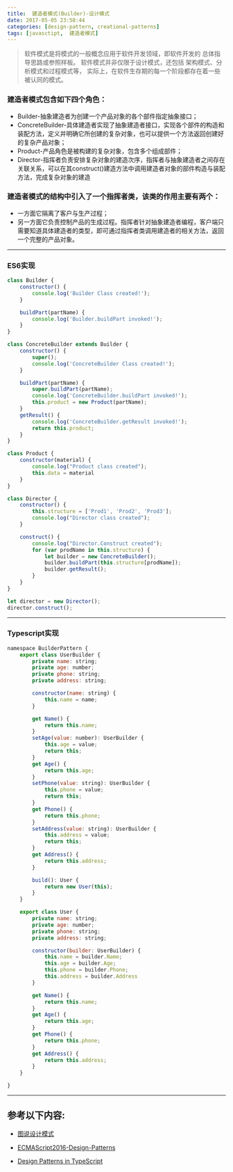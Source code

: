 ```yaml
---
title:  建造者模式(Builder)-设计模式
date: 2017-05-05 23:58:44
categories: [design-pattern, creational-patterns]
tags: [javasctipt,  建造者模式]
---
```

> 软件模式是将模式的一般概念应用于软件开发领域，即软件开发的 总体指导思路或参照样板。
> 软件模式并非仅限于设计模式，还包括 架构模式、分析模式和过程模式等，
> 实际上，在软件生存期的每一个阶段都存在着一些被认同的模式。

###  建造者模式包含如下四个角色：
- Builder-抽象建造者为创建一个产品对象的各个部件指定抽象接口；
- ConcreteBuilder-具体建造者实现了抽象建造者接口，实现各个部件的构造和装配方法，定义并明确它所创建的复杂对象，也可以提供一个方法返回创建好的复杂产品对象；
- Product-产品角色是被构建的复杂对象，包含多个组成部件；
- Director-指挥者负责安排复杂对象的建造次序，指挥者与抽象建造者之间存在关联关系，可以在其construct()建造方法中调用建造者对象的部件构造与装配方法，完成复杂对象的建造

### 建造者模式的结构中引入了一个指挥者类，该类的作用主要有两个：
- 一方面它隔离了客户与生产过程；
- 另一方面它负责控制产品的生成过程。指挥者针对抽象建造者编程，客户端只需要知道具体建造者的类型，即可通过指挥者类调用建造者的相关方法，返回一个完整的产品对象。

---

### ES6实现
``` js
class Builder {
    constructor() {
        console.log('Builder Class created!');
    }

    buildPart(partName) {
        console.log('Builder.buildPart invoked!');
    }
}

class ConcreteBuilder extends Builder {
    constructor() {
        super();
        console.log('ConcreteBuilder Class created!');
    }

    buildPart(partName) {
        super.buildPart(partName);
        console.log('ConcreteBuilder.buildPart invoked!');
        this.product = new Product(partName);
    }
    getResult() {
        console.log('ConcreteBuilder.getResult invoked!');
        return this.product;
    }
}

class Product {
    constructor(material) {
        console.log("Product class created");
        this.data = material
    }
}

class Director {
    constructor() {
        this.structure = ['Prod1', 'Prod2', 'Prod3'];
        console.log("Director class created");
    }

    construct() {
        console.log("Director.Construct created");
        for (var prodName in this.structure) {
            let builder = new ConcreteBuilder();
            builder.buildPart(this.structure[prodName]);
            builder.getResult();
        }
    }
}

let director = new Director();
director.construct();

```
---

### Typescript实现
``` js
namespace BuilderPattern {
    export class UserBuilder {
        private name: string;
        private age: number;
        private phone: string;
        private address: string;

        constructor(name: string) {
            this.name = name;
        }

        get Name() {
            return this.name;
        }
        setAge(value: number): UserBuilder {
            this.age = value;
            return this;
        }
        get Age() {
            return this.age;
        }
        setPhone(value: string): UserBuilder {
            this.phone = value;
            return this;
        }
        get Phone() {
            return this.phone;
        }
        setAddress(value: string): UserBuilder {
            this.address = value;
            return this;
        }
        get Address() {
            return this.address;
        }

        build(): User {
            return new User(this);
        }
    }

    export class User {
        private name: string;
        private age: number;
        private phone: string;
        private address: string;

        constructor(builder: UserBuilder) {
            this.name = builder.Name;
            this.age = builder.Age;
            this.phone = builder.Phone;
            this.address = builder.Address
        }

        get Name() {
            return this.name;
        }
        get Age() {
            return this.age;
        }
        get Phone() {
            return this.phone;
        }
        get Address() {
            return this.address;
        }
    }

}

```
---

## 参考以下内容:
 - [图说设计模式](https://design-patterns.readthedocs.io/zh_CN/latest/)

 - [ECMAScript2016-Design-Patterns](https://github.com/ryouaki/ECMAScript2016-Design-Patterns)
 - [Design Patterns in TypeScript](https://github.com/torokmark/design_patterns_in_typescript)
